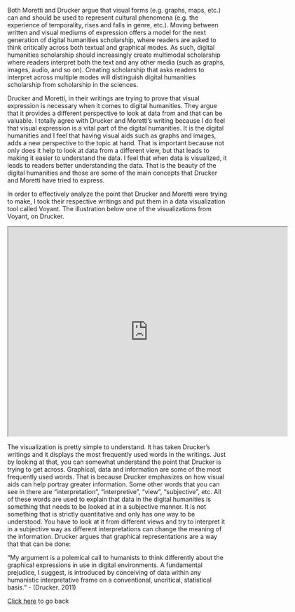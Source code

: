 Both Moretti and Drucker argue that visual forms (e.g. graphs, maps, etc.) can and should be used to represent cultural phenomena (e.g. the experience of temporality, rises and falls in genre, etc.). Moving between written and visual mediums of expression offers a model for the next generation of digital humanities scholarship, where readers are asked to think critically across both textual and graphical modes. As such, digital humanities scholarship should increasingly create multimodal scholarship where readers interpret both the text and any other media (such as graphs, images, audio, and so on). Creating scholarship that asks readers to interpret across multiple modes will distinguish digital humanities scholarship from scholarship in the sciences.

Drucker and Moretti, in their writings are trying to prove that visual expression is necessary when it comes to digital humanities. They argue that it provides a different perspective to look at data from and that can be valuable. I totally agree with Drucker and Moretti’s writing because I do feel that visual expression is a vital part of the digital humanities. It is the digital humanities and I feel that having visual aids such as graphs and images, adds a new perspective to the topic at hand. That is important because not only does it help to look at data from a different view, but that leads to making it easier to understand the data. I feel that when data is visualized, it leads to readers better understanding the data. That is the beauty of the digital humanities and those are some of the main concepts that Drucker and Moretti have tried to express.

In order to effectively analyze the point that Drucker and Moretti were trying to make, I took their respective writings and put them in a data visualization tool called Voyant. The illustration below one of the visualizations from Voyant, on Drucker. 

<!--	Exported from Voyant Tools (voyant-tools.org).
The iframe src attribute below uses a relative protocol to better function with both
http and https sites, but if you're embedding this into a local web page (file protocol)
you should add an explicit protocol (https if you're using voyant-tools.org, otherwise
it depends on this server.
Feel free to change the height and width values or other styling below: -->
<iframe style='width: 637px; height: 477px;' src='https://voyant-tools.org/tool/Cirrus/?corpus=7ce54010b05f90cd405ef31926256245'></iframe>

The visualization is pretty simple to understand. It has taken Drucker’s writings and it displays the most frequently used words in the writings. Just by looking at that, you can somewhat understand the point that Drucker is trying to get across. Graphical, data and information are some of the most frequently used words. That is because Drucker emphasizes on how visual aids can help portray greater information. Some other words that you can see in there are “interpretation”, “interpretive”, “view”, “subjective”, etc. All of these words are used to explain that data in the digital humanities is something that needs to be looked at in a subjective manner. It is not something that is strictly quantitative and only has one way to be understood. You have to look at it from different views and try to interpret it in a subjective way as different interpretations can change the meaning of the information. Drucker argues that graphical representations are a way that that can be done:

“My argument is a polemical call to humanists to think differently about the graphical expressions in use in digital environments. A fundamental prejudice, I suggest, is introduced by conceiving of data within any humanistic interpretative frame on a conventional, uncritical, statistical basis.” - (Drucker. 2011)

[Click here](index.html) to go back
